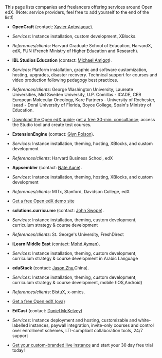This page lists companies and freelancers offering services around Open edX. (Note: service providers, feel free to add yourself to the end of the list!)

* **OpenCraft** (contact: [Xavier Antoviaque](mailto:xavier@opencraft.com)).
 * _Services_: Instance installation, custom development, XBlocks.
 * _References/clients_: Harvard Graduate School of Education, HarvardX, edX, FUN (French Ministry of Higher Education and Research).

* **IBL Studios Education** (contact: [Michael Amigot](mailto:amigot@iblstudios.com)).
 * _Services_: Platform installation, graphic and software customization, hosting, upgrades, disaster recovery. Technical support for courses and video production following pedagogy best practices.
 * _References/clients_: George Washington University, Laureate Universities, Mid Sweden University, U.P. Comillas - ICADE, CEB European Molecular Oncology, Kare Partners - University of Rochester, Isead - Doral University of Florida, Boyce College, Spain's Ministry of Education.
 * [Download the Open edX guide](http://iblstudios.com/free-ebook-open-edx/); [get a free 30-min. consultancy](http://iblstudios.com); access the Studio tool and create test courses.

* **ExtensionEngine** (contact: [Glyn Polson](mailto:glyn@extensionengine.com.com)).
 * _Services_: Instance installation, theming, hosting, XBlocks, and custom development
 * _References/clients_: Harvard Business School, edX

* **Appsembler** (contact: [Nate Aune](mailto:nate@appsembler.com)).
 * _Services_: Instance installation, theming, hosting, XBlocks, and custom development
 * _References/clients_: MITx, Stanford, Davidson College, edX
 * [Get a free Open edX demo site](http://launcher.appsembler.com/openedx)

* **solutions.curricu.me** (contact: [John Swope](mailto:john@curricu.me)).
 * _Services_: Instance installation, theming, custom development, curriculum strategy & course development
 * _References/clients_: St. George's University, FreshDirect

* **iLearn Middle East** (contact: [Mohd Ayman](mailto:solutions@ilearn.ws)).
 * _Services_: Instance installation, theming, custom development, curriculum strategy & course development in Arabic Language

* **eduStack** (contact: [Jason Zhu](mailto:stack@iflab.org),China).
 * _Services_: Instance installation, theming, custom development, curriculum strategy & course development, mobile (IOS,Android)
 * _References/clients_: BistuX, x-omics.
 * [Get a free Open edX (ova)](http://www.edustack.org/?page_id=8)

* **EdCast** (contact: [Daniel McKelvey](mailto:info@edcast.com))
 * _Services_: Instance deployment and hosting, customizable and white-labelled instances, paywall integration, invite-only courses and control over enrollment schemes, LTI-compliant collaboration tools, 24/7 support
 * [Get your custom-branded live instance](http://www.edcast.com/educators) and start your 30 day free trial today!